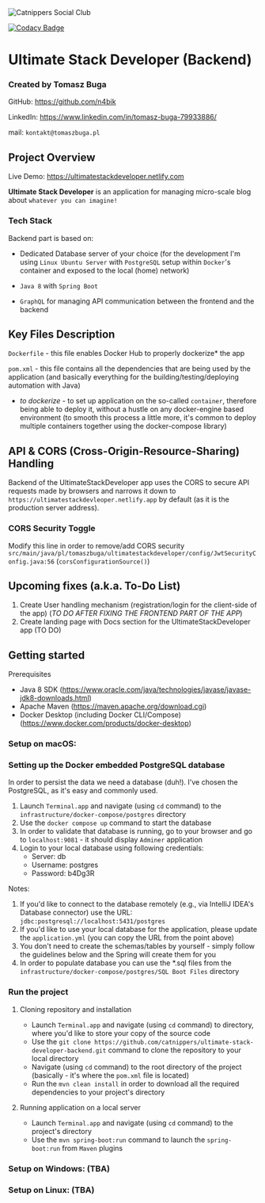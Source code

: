 <img alt="Catnippers Social Club" src="https://github.com/catnippers/catnippers-landing-page/blob/evan/src/images/catnippers_logotype-01%201.png" />

[![Codacy Badge](https://app.codacy.com/project/badge/Grade/ca2ee88e52a643fab2ba892a1cb73082)](https://www.codacy.com/gh/catnippers/ultimate-stack-developer-backend/dashboard?utm_source=github.com&amp;utm_medium=referral&amp;utm_content=catnippers/ultimate-stack-developer-backend&amp;utm_campaign=Badge_Grade)

# Ultimate Stack Developer (Backend)
### Created by Tomasz Buga

GitHub: https://github.com/n4bik

LinkedIn: https://www.linkedin.com/in/tomasz-buga-79933886/

mail: `kontakt@tomaszbuga.pl`

## Project Overview
Live Demo: https://ultimatestackdeveloper.netlify.com

**Ultimate Stack Developer** is an application for managing micro-scale blog about `whatever you can imagine!`

### Tech Stack
Backend part is based on:
- Dedicated Database server of your choice (for the development
  I'm using `Linux Ubuntu Server` with `PostgreSQL` setup within `Docker`'s container and exposed to the local (home) network)

- `Java 8` with `Spring Boot`

- `GraphQL` for managing API communication between the frontend and the backend

## Key Files Description
`Dockerfile` - this file enables Docker Hub to properly dockerize* the app

`pom.xml` - this file contains all the dependencies that are being used by the application (and basically everything for the building/testing/deploying automation with Java)

* *to dockerize* - to set up application on the so-called `container`, therefore being able to deploy it, without a
  hustle on any docker-engine based environment (to smooth this process a little more, it's common to deploy
  multiple containers together using the docker-compose library)

## API & CORS (Cross-Origin-Resource-Sharing) Handling

Backend of the UltimateStackDeveloper app uses the CORS to secure API requests made by browsers and narrows it down
to `https://ultimatestackdevleoper.netlify.app` by default (as it is the production server address).

### CORS Security Toggle
Modify this line in order to remove/add CORS security `src/main/java/pl/tomaszbuga/ultimatestackdeveloper/config/JwtSecurityConfig.java:56` (`corsConfigurationSource()`)

## Upcoming fixes (a.k.a. To-Do List)
1. Create User handling mechanism (registration/login for the client-side of the app) (*TO DO AFTER FIXING THE FRONTEND PART OF THE APP*)
2. Create landing page with Docs section for the UltimateStackDeveloper app (TO DO)

## Getting started
Prerequisites
- Java 8 SDK (https://www.oracle.com/java/technologies/javase/javase-jdk8-downloads.html)
- Apache Maven (https://maven.apache.org/download.cgi)
- Docker Desktop (including Docker CLI/Compose) (https://www.docker.com/products/docker-desktop)
### Setup on macOS:
### Setting up the Docker embedded PostgreSQL database
In order to persist the data we need a database (duh!). I've chosen the PostgreSQL, as it's easy and commonly used.
1. Launch `Terminal.app` and navigate (using `cd` command) to the `infrastructure/docker-compose/postgres` directory
2. Use the `docker compose up` command to start the database
3. In order to validate that database is running, go to your browser and go to `localhost:9081` - it should display `Adminer` application
4. Login to your local database using following credentials:
   - Server: db
   - Username: postgres
   - Password: b4Dg3R

Notes:
1. If you'd like to connect to the database remotely (e.g., via IntelliJ IDEA's Database connector) use the URL: `jdbc:postgresql://localhost:5431/postgres`
2. If you'd like to use your local database for the application, please update the `application.yml` (you can copy the URL from the point above)
3. You don't need to create the schemas/tables by yourself - simply follow the guidelines below and the Spring will create them for you
4. In order to populate database you can use the *.sql files from the `infrastructure/docker-compose/postgres/SQL Boot Files` directory

### Run the project
1. Cloning repository and installation
   - Launch `Terminal.app` and navigate (using `cd` command) to directory, where you'd like to store your copy of the source code
   - Use the `git clone https://github.com/catnippers/ultimate-stack-developer-backend.git` command to clone the repository to your local directory
   - Navigate (using `cd` command) to the root directory of the project (basically - it's where the `pom.xml` file is located)
   - Run the `mvn clean install` in order to download all the required dependencies to your project's directory

2. Running application on a local server
   - Launch `Terminal.app` and navigate (using `cd` command) to the project's directory
   - Use the `mvn spring-boot:run` command to launch the `spring-boot:run` from `Maven` plugins

### Setup on Windows: (TBA)
### Setup on Linux: (TBA)
